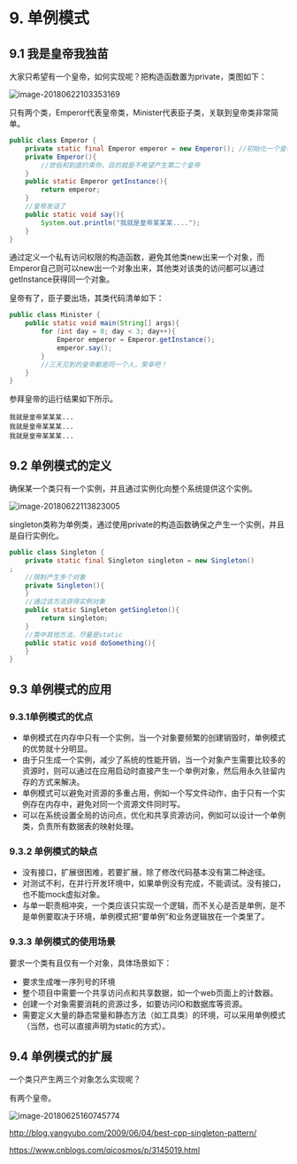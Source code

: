 # 9. 单例模式

## 9.1 我是皇帝我独苗

大家只希望有一个皇帝，如何实现呢？把构造函数置为private，类图如下：

![image-20180622103353169](https://ws2.sinaimg.cn/large/006tNc79gy1fsjr492g2sj30q00eo0vb.jpg)

只有两个类，Emperor代表皇帝类，Minister代表臣子类，关联到皇帝类非常简单。

```java
public class Emperor {
    private static final Emperor emperor = new Emperor(); //初始化一个皇帝
    private Emperor(){
        //世俗和到底约束你，目的就是不希望产生第二个皇帝
    }
    public static Emperor getInstance(){
        return emperor;
    }
    //皇帝发话了
    public static void say(){
        System.out.println("我就是皇帝某某某....");
    }
}
```

通过定义一个私有访问权限的构造函数，避免其他类new出来一个对象，而Emperor自己则可以new出一个对象出来，其他类对该类的访问都可以通过getInstance获得同一个对象。

皇帝有了，臣子要出场，其类代码清单如下：

```java
public class Minister {
    public static void main(String[] args){
        for (int day = 0; day < 3; day++){
            Emperor emperor = Emperor.getInstance();
            emperor.say();
        }
        //三天见到的皇帝都是同一个人，荣幸吧！
    }
}
```

参拜皇帝的运行结果如下所示。

```
我就是皇帝某某某...
我就是皇帝某某某...
我就是皇帝某某某...
```

## 9.2 单例模式的定义

确保某一个类只有一个实例，并且通过实例化向整个系统提供这个实例。

![image-20180622113823005](https://ws4.sinaimg.cn/large/006tNc79gy1fsjszdcivfj30xc0ewjuz.jpg)

singleton类称为单例类，通过使用private的构造函数确保之产生一个实例，并且是自行实例化。

```java
public class Singleton {
    private static final Singleton singleton = new Singleton()
;
    //限制产生多个对象
    private Singleton(){        
    }
    //通过该方法获得实例对象
    public static Singleton getSingleton(){
        return singleton;
    }
    //类中其他方法，尽量是static
    public static void doSomething(){
    }
}
```

## 9.3 单例模式的应用

### 9.3.1单例模式的优点

* 单例模式在内存中只有一个实例，当一个对象要频繁的创建销毁时，单例模式的优势就十分明显。
* 由于只生成一个实例，减少了系统的性能开销，当一个对象产生需要比较多的资源时，则可以通过在应用启动时直接产生一个单例对象，然后用永久驻留内存的方式来解决。
* 单例模式可以避免对资源的多重占用，例如一个写文件动作，由于只有一个实例存在内存中，避免对同一个资源文件同时写。
* 可以在系统设置全局的访问点，优化和共享资源访问，例如可以设计一个单例类，负责所有数据表的映射处理。

### 9.3.2 单例模式的缺点

* 没有接口，扩展很困难，若要扩展，除了修改代码基本没有第二种途径。
* 对测试不利，在并行开发环境中，如果单例没有完成，不能调试。没有接口，也不能mock虚拟对象。
* 与单一职责相冲突，一个类应该只实现一个逻辑，而不关心是否是单例，是不是单例要取决于环境，单例模式把“要单例”和业务逻辑放在一个类里了。

### 9.3.3 单例模式的使用场景

要求一个类有且仅有一个对象，具体场景如下：

* 要求生成唯一序列号的环境
* 整个项目中需要一个共享访问点和共享数据，如一个web页面上的计数器。
* 创建一个对象需要消耗的资源过多，如要访问IO和数据库等资源。
* 需要定义大量的静态常量和静态方法（如工具类）的环境，可以采用单例模式（当然，也可以直接声明为static的方式）。

## 9.4 单例模式的扩展

一个类只产生两三个对象怎么实现呢？

有两个皇帝。

![image-20180625160745774](/var/folders/ry/mzjhxbnx4vlb2w70ff7s_xch0000gn/T/abnerworks.Typora/image-20180625160745774.png)



http://blog.yangyubo.com/2009/06/04/best-cpp-singleton-pattern/

https://www.cnblogs.com/qicosmos/p/3145019.html



